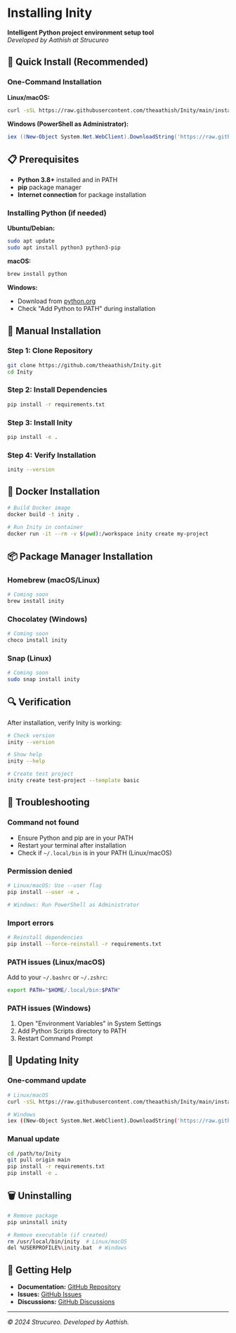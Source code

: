 # Installing Inity

**Intelligent Python project environment setup tool**  
*Developed by Aathish at Strucureo*

## 🚀 Quick Install (Recommended)

### One-Command Installation

**Linux/macOS:**
```bash
curl -sSL https://raw.githubusercontent.com/theaathish/Inity/main/install.sh | bash
```

**Windows (PowerShell as Administrator):**
```powershell
iex ((New-Object System.Net.WebClient).DownloadString('https://raw.githubusercontent.com/theaathish/Inity/main/install.ps1'))
```

## 📋 Prerequisites

- **Python 3.8+** installed and in PATH
- **pip** package manager
- **Internet connection** for package installation

### Installing Python (if needed)

**Ubuntu/Debian:**
```bash
sudo apt update
sudo apt install python3 python3-pip
```

**macOS:**
```bash
brew install python
```

**Windows:**
- Download from [python.org](https://python.org)
- Check "Add Python to PATH" during installation

## 🔧 Manual Installation

### Step 1: Clone Repository
```bash
git clone https://github.com/theaathish/Inity.git
cd Inity
```

### Step 2: Install Dependencies
```bash
pip install -r requirements.txt
```

### Step 3: Install Inity
```bash
pip install -e .
```

### Step 4: Verify Installation
```bash
inity --version
```

## 🐳 Docker Installation

```bash
# Build Docker image
docker build -t inity .

# Run Inity in container
docker run -it --rm -v $(pwd):/workspace inity create my-project
```

## 📦 Package Manager Installation

### Homebrew (macOS/Linux)
```bash
# Coming soon
brew install inity
```

### Chocolatey (Windows)
```bash
# Coming soon  
choco install inity
```

### Snap (Linux)
```bash
# Coming soon
sudo snap install inity
```

## 🔍 Verification

After installation, verify Inity is working:

```bash
# Check version
inity --version

# Show help
inity --help

# Create test project
inity create test-project --template basic
```

## 🚨 Troubleshooting

### Command not found
- Ensure Python and pip are in your PATH
- Restart your terminal after installation
- Check if `~/.local/bin` is in your PATH (Linux/macOS)

### Permission denied
```bash
# Linux/macOS: Use --user flag
pip install --user -e .

# Windows: Run PowerShell as Administrator
```

### Import errors
```bash
# Reinstall dependencies
pip install --force-reinstall -r requirements.txt
```

### PATH issues (Linux/macOS)
Add to your `~/.bashrc` or `~/.zshrc`:
```bash
export PATH="$HOME/.local/bin:$PATH"
```

### PATH issues (Windows)
1. Open "Environment Variables" in System Settings
2. Add Python Scripts directory to PATH
3. Restart Command Prompt

## 🔄 Updating Inity

### One-command update
```bash
# Linux/macOS
curl -sSL https://raw.githubusercontent.com/theaathish/Inity/main/install.sh | bash

# Windows
iex ((New-Object System.Net.WebClient).DownloadString('https://raw.githubusercontent.com/theaathish/Inity/main/install.ps1'))
```

### Manual update
```bash
cd /path/to/Inity
git pull origin main
pip install -r requirements.txt
pip install -e .
```

## 🗑️ Uninstalling

```bash
# Remove package
pip uninstall inity

# Remove executable (if created)
rm /usr/local/bin/inity  # Linux/macOS
del %USERPROFILE%\inity.bat  # Windows
```

## 🤝 Getting Help

- **Documentation:** [GitHub Repository](https://github.com/theaathish/Inity)
- **Issues:** [GitHub Issues](https://github.com/theaathish/Inity/issues)
- **Discussions:** [GitHub Discussions](https://github.com/theaathish/Inity/discussions)

---

*© 2024 Strucureo. Developed by Aathish.*
